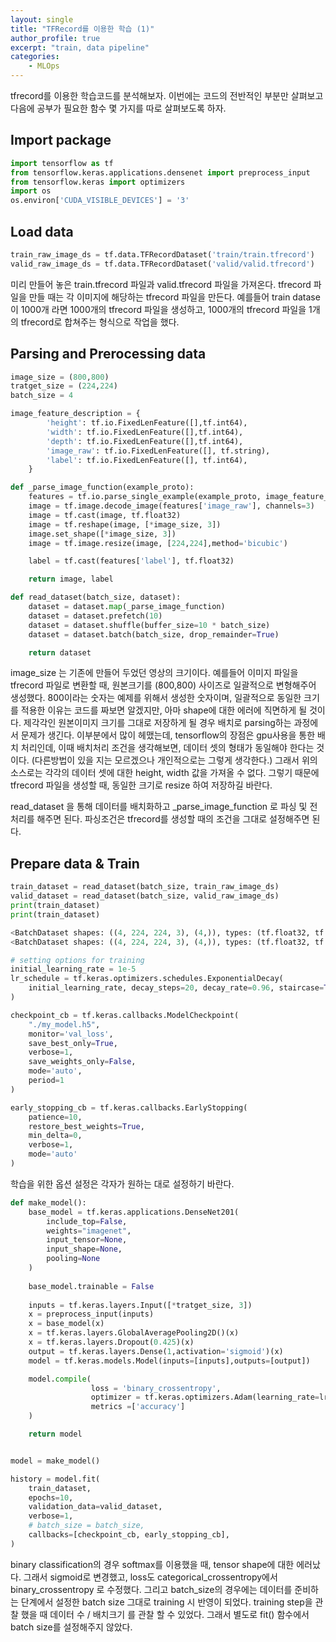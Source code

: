 ```yaml
---
layout: single
title: "TFRecord를 이용한 학습 (1)"
author_profile: true
excerpt: "train, data pipeline"
categories:
    - MLOps
---
```


tfrecord를 이용한 학습코드를 분석해보자.  이번에는 코드의 전반적인 부분만 살펴보고 다음에 공부가 필요한 함수 몇 가지를 따로 살펴보도록 하자. 

## Import package

```python
import tensorflow as tf
from tensorflow.keras.applications.densenet import preprocess_input
from tensorflow.keras import optimizers
import os
os.environ['CUDA_VISIBLE_DEVICES'] = '3'
```



## Load data

```python
train_raw_image_ds = tf.data.TFRecordDataset('train/train.tfrecord')
valid_raw_image_ds = tf.data.TFRecordDataset('valid/valid.tfrecord')
```

미리 만들어 놓은 train.tfrecord  파일과 valid.tfrecord 파일을 가져온다. tfrecord 파일을 만들 때는 각 이미지에 해당하는 tfrecord 파일을 만든다. 예를들어 train datase이 1000개 라면 1000개의 tfrecord 파일을 생성하고, 1000개의 tfrecord 파일을 1개의 tfrecord로 합쳐주는 형식으로 작업을 했다.



## Parsing and Prerocessing data

```python
image_size = (800,800)
tratget_size = (224,224)
batch_size = 4

image_feature_description = {
        'height': tf.io.FixedLenFeature([],tf.int64),
        'width': tf.io.FixedLenFeature([],tf.int64),
        'depth': tf.io.FixedLenFeature([],tf.int64),
        'image_raw': tf.io.FixedLenFeature([], tf.string),
        'label': tf.io.FixedLenFeature([], tf.int64),
    }

def _parse_image_function(example_proto):
    features = tf.io.parse_single_example(example_proto, image_feature_description)
    image = tf.image.decode_image(features['image_raw'], channels=3)
    image = tf.cast(image, tf.float32)
    image = tf.reshape(image, [*image_size, 3])
    image.set_shape([*image_size, 3])
    image = tf.image.resize(image, [224,224],method='bicubic')

    label = tf.cast(features['label'], tf.float32)

    return image, label

def read_dataset(batch_size, dataset):
    dataset = dataset.map(_parse_image_function)
    dataset = dataset.prefetch(10)
    dataset = dataset.shuffle(buffer_size=10 * batch_size)
    dataset = dataset.batch(batch_size, drop_remainder=True)

    return dataset
```

image_size 는 기존에 만들어 두었던 영상의 크기이다.  예를들어 이미지 파일을 tfrecord 파일로 변환할 때, 원본크기를 (800,800) 사이즈로 일괄적으로 변형해주어 생성했다. 800이라는 숫자는 예제를 위해서 생성한 숫자이며, 일괄적으로 동일한 크기를 적용한 이유는 코드를 짜보면 알겠지만, 아마 shape에 대한 에러에 직면하게 될 것이다. 제각각인 원본이미지 크기를 그대로 저장하게 될 경우 배치로 parsing하는 과정에서 문제가 생긴다. 이부분에서 많이 헤맸는데,  tensorflow의 장점은 gpu사용을 통한 배치 처리인데, 이때 배치처리 조건을 생각해보면, 데이터 셋의 형태가 동일해야 한다는 것이다. (다른방법이 있을 지는 모르겠으나 개인적으로는 그렇게 생각한다.) 그래서 위의 소스로는 각각의 데이터 셋에 대한 height, width 값을 가져올 수 없다. 그렇기 때문에 tfrecord 파일을 생성할 때, 동일한 크기로 resize 하여 저장하길 바란다.

read_dataset 을 통해 데이터를 배치화하고 _parse_image_function 로 파싱 및 전처리를 해주면 된다. 파싱조건은 tfrecord를 생성할 때의 조건을 그대로 설정해주면 된다.



## Prepare data & Train

```python
train_dataset = read_dataset(batch_size, train_raw_image_ds)
valid_dataset = read_dataset(batch_size, valid_raw_image_ds)
print(train_dataset)
print(train_dataset)
```

```python
<BatchDataset shapes: ((4, 224, 224, 3), (4,)), types: (tf.float32, tf.float32)>
<BatchDataset shapes: ((4, 224, 224, 3), (4,)), types: (tf.float32, tf.float32)>
```



```python
# setting options for training
initial_learning_rate = 1e-5
lr_schedule = tf.keras.optimizers.schedules.ExponentialDecay(
    initial_learning_rate, decay_steps=20, decay_rate=0.96, staircase=True
)

checkpoint_cb = tf.keras.callbacks.ModelCheckpoint(
    "./my_model.h5",
    monitor='val_loss',
    save_best_only=True,
    verbose=1,
    save_weights_only=False,
    mode='auto',
    period=1
)

early_stopping_cb = tf.keras.callbacks.EarlyStopping(
    patience=10,
    restore_best_weights=True,
    min_delta=0,
    verbose=1,
    mode='auto'
)
```

학습을 위한 옵션 설정은 각자가 원하는 대로 설정하기 바란다.



```python
def make_model():
    base_model = tf.keras.applications.DenseNet201(
        include_top=False,
        weights="imagenet",
        input_tensor=None,
        input_shape=None,
        pooling=None
    )
    
    base_model.trainable = False
    
    inputs = tf.keras.layers.Input([*tratget_size, 3])
    x = preprocess_input(inputs)
    x = base_model(x)
    x = tf.keras.layers.GlobalAveragePooling2D()(x)
    x = tf.keras.layers.Dropout(0.425)(x)
    output = tf.keras.layers.Dense(1,activation='sigmoid')(x)
    model = tf.keras.models.Model(inputs=[inputs],outputs=[output])

    model.compile(
                  loss = 'binary_crossentropy',
                  optimizer = tf.keras.optimizers.Adam(learning_rate=lr_schedule),
                  metrics =['accuracy']
    )

    return model


model = make_model()

history = model.fit(
    train_dataset,
    epochs=10,
    validation_data=valid_dataset,
    verbose=1,
    # batch_size = batch_size,
    callbacks=[checkpoint_cb, early_stopping_cb],
)
```

binary classification의 경우 softmax를 이용했을 때, tensor shape에 대한 에러났다. 그래서 sigmoid로 변경했고,  loss도 categorical_crossentropy에서 binary_crossentropy 로 수정했다. 그리고 batch_size의 경우에는 데이터를 준비하는 단계에서 설정한 batch size 그대로 training 시 반영이 되었다. training step을 관찰 했을 때 데이터 수 / 배치크기 를 관찰 할 수 있었다. 그래서 별도로 fit() 함수에서 batch size를 설정해주지 않았다. 



